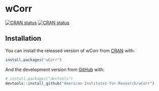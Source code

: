 
<!-- README.md is generated from README.Rmd. Please edit that file -->

# wCorr

<!-- badges: start -->

[![CRAN
status](https://cranlogs.r-pkg.org/badges/wCorr)](https://cranlogs.r-pkg.org/badges/wCorr)
[![CRAN
status](https://cranlogs.r-pkg.org/badges/grand-total/wCorr)](https://cranlogs.r-pkg.org/badges/grand-total/wCorr)

<!-- badges: end -->

## Installation

You can install the released version of wCorr from
[CRAN](https://CRAN.R-project.org) with:

``` r
install.packages("wCorr")
```

And the development version from [GitHub](https://github.com/) with:

``` r
# install.packages("devtools")
devtools::install_github("American-Institutes-for-Research/wCorr")
```
